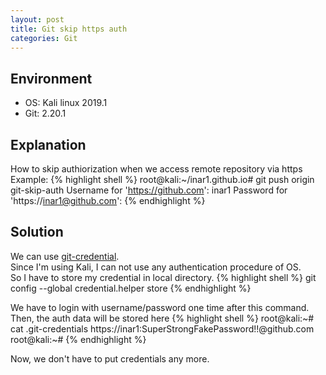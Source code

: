 ```yaml
---
layout: post
title: Git skip https auth
categories: Git
---
```


## Environment
* OS: Kali linux 2019.1
* Git: 2.20.1

## Explanation
How to skip authiorization when we access remote repository via https<br>
Example:
{% highlight shell %}
root@kali:~/inar1.github.io# git push origin git-skip-auth
Username for 'https://github.com': inar1
Password for 'https://inar1@github.com': 
{% endhighlight %}

## Solution
We can use <a href="https://git-scm.com/docs/gitcredentials">git-credential</a>.<br>
Since I'm using Kali, I can not use any authentication procedure of OS.<br>
So I have to store my credential in local directory.
{% highlight shell %}
git config --global credential.helper store
{% endhighlight %}

We have to login with username/password one time after this command.<br>
Then, the auth data will be stored here
{% highlight shell %}
root@kali:~# cat .git-credentials 
https://inar1:SuperStrongFakePassword!!@github.com
root@kali:~#
{% endhighlight %}

Now, we don't have to put credentials any more.
